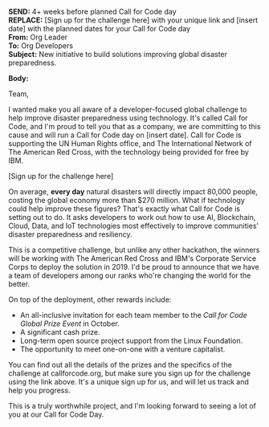 **SEND:** 4+ weeks before planned Call for Code day  
**REPLACE:** [Sign up for the challenge here] with your unique link and [insert date] with the planned dates for your Call for Code day  
**From:** Org Leader  
**To:** Org Developers  
**Subject:** New initiative to build solutions improving global disaster preparedness.  

**Body:**

Team,

I wanted make you all aware of a developer-focused global challenge to help improve disaster preparedness using technology. It's called Call for Code, and I'm proud to tell you that as a company, we are committing to this cause and will run a Call for Code day on [insert date]. Call for Code is supporting the UN Human Rights office, and The International Network of The American Red Cross, with the technology being provided for free by IBM.

[Sign up for the challenge here]

On average, **every day** natural disasters will directly impact 80,000 people, costing the global economy more than $270 million. What if technology could help improve these figures? That's exactly what Call for Code is setting out to do. It asks developers to work out how to use AI, Blockchain, Cloud, Data, and IoT technologies most effectively to improve communities' disaster preparedness and resiliency.

This is a competitive challenge, but unlike any other hackathon, the winners will be working with The American Red Cross and IBM's Corporate Service Corps to deploy the solution in 2019. I'd be proud to announce that we have a team of developers among our ranks who're changing the world for the better.

On top of the deployment, other rewards include:
* An all-inclusive invitation for each team member to the *Call for Code Global Prize Event* in October.
* A significant cash prize.
* Long-term open source project support from the Linux Foundation.
* The opportunity to meet one-on-one with a venture capitalist.

You can find out all the details of the prizes and the specifics of the challenge at callforcode.org, but make sure you sign up for the challenge using the link above. It's a unique sign up for us, and will let us track and help you progress.

This is a truly worthwhile project, and I'm looking forward to seeing a lot of you at our Call for Code Day.

